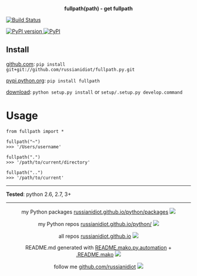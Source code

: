 <p align="center">
	<b>fullpath(path) - get fullpath</b>
</p>

<p>
	<a href="https://travis-ci.org/russianidiot/fullpath.py" class="reference external">
		<img src="https://travis-ci.org/russianidiot/fullpath.py.svg?branch=master" alt="Build Status">
	</a>
	<!--
	<a href="https://codecov.io/github/russianidiot/fullpath.py/">
		<img src="https://img.shields.io/codecov/c/github/russianidiot/fullpath.py.svg" alt="Codecov">
	</a>
	-->
</p>
<p>
	<a href="http://badge.fury.io/py/fullpath" class="reference external">
		<img src="https://badge.fury.io/py/fullpath.svg" alt="PyPI version">
	</a>
	<a href="https://pypi.python.org/pypi/fullpath">
		<img src="https://img.shields.io/pypi/pyversions/fullpath.svg" alt="PyPI">
	</a>

</p>

	
Install
-------

[github.com](http://github.com/russianidiot/fullpath.py):
`pip install git+git://github.com/russianidiot/fullpath.py.git`

[pypi.python.org](https://pypi.python.org): `pip install fullpath`

[download](https://github.com/russianidiot/fullpath.py/archive/master.zip): `python setup.py install` or `setup/.setup.py develop.command` 

	

	

Usage 
=====
```
from fullpath import *

fullpath("~")
>>> '/Users/username'

fullpath(".")
>>> '/path/to/current/directory'

fullpath("..")
>>> '/path/to/current'
```

---

**Tested**: python 2.6, 2.7, 3+

---

<p align="center">
my Python packages 
<a href="http://russianidiot.github.io/python/packages">russianidiot.github.io/python/packages</a> <img src="http://russianidiot.github.io/images/python/16.png" />
</p>
<p align="center">
my Python repos <a href="http://russianidiot.github.io/python/">russianidiot.github.io/python/</a>
<img src="http://russianidiot.github.io/images/python/16.png" />
</p>

<p align="center">
	all repos <a href="http://russianidiot.github.io/">russianidiot.github.io</a> <img src="http://russianidiot.github.io/images/star/16.png" />
</p>

<p align="center">
	README.md generated with <a href="https://github.com/russianidiot/README.mako.py.automation">README.mako.py.automation</a> + <a href="https://github.com/russianidiot/.README.mako">.README.mako</a> 
<img src="http://russianidiot.github.io/images/book/16.png">
</p>

<p align="center">
	follow me <a href="http://github.com/russianidiot">github.com/russianidiot</a>
<img src="http://russianidiot.github.io/images/github/16.png" />
</p>